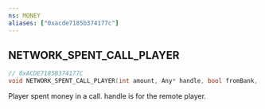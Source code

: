 ```yaml
---
ns: MONEY
aliases: ["0xacde7185b374177c"]
---
```

## NETWORK_SPENT_CALL_PLAYER

```c
// 0xACDE7185B374177C
void NETWORK_SPENT_CALL_PLAYER(int amount, Any* handle, bool fromBank, bool fromBankAndWallet);
```

Player spent money in a call. handle is for the remote player.

